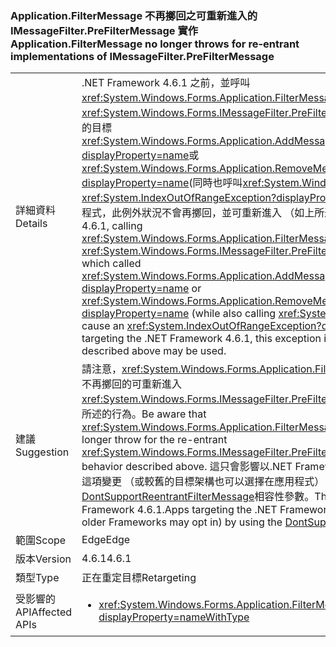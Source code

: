 ### <a name="applicationfiltermessage-no-longer-throws-for-re-entrant-implementations-of-imessagefilterprefiltermessage"></a><span data-ttu-id="817c2-101">Application.FilterMessage 不再擲回之可重新進入的 IMessageFilter.PreFilterMessage 實作</span><span class="sxs-lookup"><span data-stu-id="817c2-101">Application.FilterMessage no longer throws for re-entrant implementations of IMessageFilter.PreFilterMessage</span></span>

|   |   |
|---|---|
|<span data-ttu-id="817c2-102">詳細資料</span><span class="sxs-lookup"><span data-stu-id="817c2-102">Details</span></span>|<span data-ttu-id="817c2-103">.NET Framework 4.6.1 之前，並呼叫<xref:System.Windows.Forms.Application.FilterMessage(System.Windows.Forms.Message@)>與<xref:System.Windows.Forms.IMessageFilter.PreFilterMessage(System.Windows.Forms.Message@)>呼叫的目標<xref:System.Windows.Forms.Application.AddMessageFilter(System.Windows.Forms.IMessageFilter)?displayProperty=name>或<xref:System.Windows.Forms.Application.RemoveMessageFilter(System.Windows.Forms.IMessageFilter)?displayProperty=name>(同時也呼叫<xref:System.Windows.Forms.Application.DoEvents>) 會導致<xref:System.IndexOutOfRangeException?displayProperty=name>。從目標為.NET Framework 4.6.1 的應用程式，此例外狀況不會再擲回，並可重新進入 （如上所述） 可能會使用篩選。</span><span class="sxs-lookup"><span data-stu-id="817c2-103">Prior to the .NET Framework 4.6.1, calling <xref:System.Windows.Forms.Application.FilterMessage(System.Windows.Forms.Message@)> with an <xref:System.Windows.Forms.IMessageFilter.PreFilterMessage(System.Windows.Forms.Message@)> which called <xref:System.Windows.Forms.Application.AddMessageFilter(System.Windows.Forms.IMessageFilter)?displayProperty=name> or <xref:System.Windows.Forms.Application.RemoveMessageFilter(System.Windows.Forms.IMessageFilter)?displayProperty=name> (while also calling <xref:System.Windows.Forms.Application.DoEvents>) would cause an <xref:System.IndexOutOfRangeException?displayProperty=name>.Beginning with applications targeting the .NET Framework 4.6.1, this exception is no longer thrown, and re-entrant filters as described above may be used.</span></span>|
|<span data-ttu-id="817c2-104">建議</span><span class="sxs-lookup"><span data-stu-id="817c2-104">Suggestion</span></span>|<span data-ttu-id="817c2-105">請注意，<xref:System.Windows.Forms.Application.FilterMessage(System.Windows.Forms.Message@)>將不再擲回的可重新進入<xref:System.Windows.Forms.IMessageFilter.PreFilterMessage(System.Windows.Forms.Message@)>上面所述的行為。</span><span class="sxs-lookup"><span data-stu-id="817c2-105">Be aware that <xref:System.Windows.Forms.Application.FilterMessage(System.Windows.Forms.Message@)> will no longer throw for the re-entrant <xref:System.Windows.Forms.IMessageFilter.PreFilterMessage(System.Windows.Forms.Message@)> behavior described above.</span></span> <span data-ttu-id="817c2-106">這只會影響以.NET Framework 4.6.1.Apps 目標.NET Framework 4.6.1 即可退出這項變更 （或較舊的目標架構也可以選擇在應用程式） 為目標的應用程式使用[DontSupportReentrantFilterMessage](~/docs/framework/migration-guide/mitigation-custom-imessagefilter-prefiltermessage-implementations.md#mitigation)相容性參數。</span><span class="sxs-lookup"><span data-stu-id="817c2-106">This only affects applications targeting the .NET Framework 4.6.1.Apps targeting the .NET Framework 4.6.1 can opt out of this change (or apps targeting older Frameworks may opt in) by using the [DontSupportReentrantFilterMessage](~/docs/framework/migration-guide/mitigation-custom-imessagefilter-prefiltermessage-implementations.md#mitigation) compatibility switch.</span></span>|
|<span data-ttu-id="817c2-107">範圍</span><span class="sxs-lookup"><span data-stu-id="817c2-107">Scope</span></span>|<span data-ttu-id="817c2-108">Edge</span><span class="sxs-lookup"><span data-stu-id="817c2-108">Edge</span></span>|
|<span data-ttu-id="817c2-109">版本</span><span class="sxs-lookup"><span data-stu-id="817c2-109">Version</span></span>|<span data-ttu-id="817c2-110">4.6.1</span><span class="sxs-lookup"><span data-stu-id="817c2-110">4.6.1</span></span>|
|<span data-ttu-id="817c2-111">類型</span><span class="sxs-lookup"><span data-stu-id="817c2-111">Type</span></span>|<span data-ttu-id="817c2-112">正在重定目標</span><span class="sxs-lookup"><span data-stu-id="817c2-112">Retargeting</span></span>|
|<span data-ttu-id="817c2-113">受影響的 API</span><span class="sxs-lookup"><span data-stu-id="817c2-113">Affected APIs</span></span>|<ul><li><xref:System.Windows.Forms.Application.FilterMessage(System.Windows.Forms.Message@)?displayProperty=nameWithType></li></ul>|

